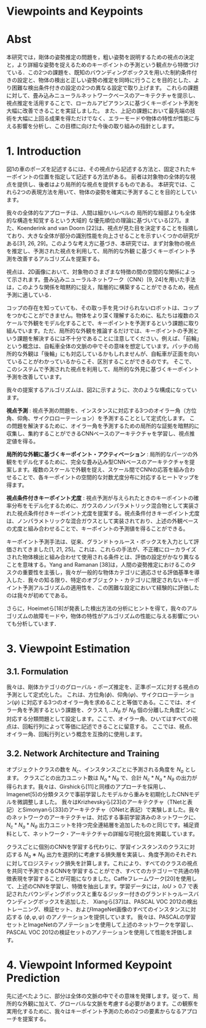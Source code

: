 # Viewpoints and Keypoints

# Abst

本研究では，剛体の姿勢推定の問題を，粗い姿勢を説明するための視点の決定と，より詳細な姿勢を捉えるためのキーポイントの予測という観点から特徴づけている．この2つの課題を、既知のバウンディングボックスを用いた制約条件付きの設定と、物体の検出と正しい姿勢の推定を同時に行うことを目的とした、より困難な検出条件付きの設定の2つの異なる設定で取り上げます。 これらの課題に対して、畳み込みニューラルネットワークベースのアーキテクチャを提示し、視点推定を活用することで、ローカルアピアランスに基づくキーポイント予測を大幅に改善できることを実証しました。  また、上記の課題において最先端の技術を大幅に上回る成果を得ただけでなく、エラーモードや物体の特性が性能に与える影響を分析し、この目標に向けた今後の取り組みの指針とします。

# 1. Introduction

図1の車のポーズを記述するには、その視点から記述する方法と、固定されたキーポイントの位置を指定して記述する方法がある。 前者は対象物の全体的な視点を提供し、後者はより局所的な視点を提供するものである。  本研究では、これら2つの表現方法を用いて、物体の姿勢を確実に予測することを目的としています。

我々の全体的なアプローチは、人間は細かいレベルの 局所的な細部よりも全体的な構造を知覚するという大域的 な優先順位の理論に基づいている[27]。また、Koenderink and van Doorn [22]は、視点が見た目を決定することを指摘しており、大きな全体が部分の識別性能を向上させることを示すいくつかの研究がある[31, 26, 29]。このような考え方に基づき、本研究では、まず対象物の視点を推定し、予測された視点を利用して、局所的な外観 に基づくキーポイント予測を改善するアルゴリズムを提案する。

視点は、2D画像において、対象物のさまざまな特徴の間の空間的な関係によって示されます。畳み込みニューラルネットワーク（CNN）[9, 24]を用いた手法は，このような関係を暗黙的に捉え，階層的に構築することができるため，視点予測に適している．

コップの存在を知っていても、その取っ手を見つけられないロボットは、コップをつかむことができません。物体をより深く理解するために、私たちは複数のスケールで外観をモデル化することで、キーポイントを予測するという課題に取り組んでいます。ただ、局所的な外観を推論するだけでは、キーポイントの予測という課題を解決するには不十分であることに注意してください。例えば、「前輪」という概念は、自転車全体の文脈の中でその意味を想定しています。パッチの局所的な外観は「後輪」にも対応しているかもしれませんが、自転車が正面を向いていることがわかっているからこそ、区別することができるのです。 そこで、このシステムで予測された視点を利用して、局所的な外見に基づくキーポイント予測を改善しています。

我々の提案するアルゴリズムは、図2に示すように、次のような構成になっています。

**視点予測** : 視点予測の問題を、インスタンスに対応する3つのオイラー角（方位角、仰角、サイクロローテーション）を予測することとして定式化します。 この問題を解決するために、オイラー角を予測するための局所的な証拠を暗黙的に収集し、集約することができるCNNベースのアーキテクチャを学習し、視点推定値を得る。

**局所的な外観に基づくキーポイント・アクティベーション** : 局所的なパーツの外観をモデル化するために、完全な畳み込み型CNNベースのアーキテクチャを提案します。複数のスケールで外観を捉え、スケール間でCNNの応答を組み合わせることで、各キーポイントの空間的な対数尤度分布に対応するヒートマップを得ます。

**視点条件付きキーポイント尤度** : 視点予測が与えられたときのキーポイントの確率分布をモデル化するために、ガウスのノンパラメトリック混合物として実装された視点条件付きキーポイント尤度を提案する。視点条件付きキーポイント尤度は、ノンパラメトリックな混合ガウスとして実装されており、上述の外観ベースの尤度と組み合わせることで、キーポイントの予測値を得ることができる。

キーポイント予測手法は、従来、グランドトゥルース・ボックスを入力として評価されてきました[1, 21, 25]。これは、これらの手法が、不正確にローカライズされた物体検出と組み合わせて使用される条件とは、評価の設定がかなり異なることを意味する。Yang and Ramanan [38]は，人間の姿勢推定におけるこのタスクの重要性を主張し，我々が一般的な物体カテゴリに適応させる評価基準を導入した．我々の知る限り、特定のオブジェクト・カテゴリに限定されないキーポイント予測アルゴリズムの適用性を、この困難な設定において経験的に評価したのは我々が初めてである。

さらに，Hoeimetら[18]が発表した検出方法の分析にヒントを得て，我々のアルゴリズムの故障モードや，物体の特性がアルゴリズムの性能に与える影響についても分析しています．

# 3. Viewpoint Estimation
## 3.1. Formulation

我々は、剛体カテゴリのグローバル・ポーズ推定を、正準ポーズに対する視点の予測として定式化した。 これは、方位角($\phi$)、仰角($\varphi$)、サイクロローテーション($\psi$) に対応する3つのオイラー角を求めることと等価である。ここでは、オイラー角を予測するという課題を、クラス ${1, \dots N_\theta}$ が $N_\theta$ 個の分離した角度ビンに対応する分類問題として設定します。ここで、オイラー角、ひいてはすべての視点は、回転行列によって等価に記述できることに留意する。 ここでは、視点、オイラー角、回転行列という概念を互換的に使用します。

## 3.2.  Network Architecture and Training

オブジェクトクラスの数を $N_c$、インスタンスごとに予測される角度を $N_a$ とします。 クラスごとの出力ユニット数は $N_a \ast N_\theta$ で、合計 $N_c \ast N_a \ast N_\theta$ の出力が得られます。我々は、Girshickら[11]と同様のアプローチを採用し、Imagenet[5]の分類タスクで事前学習したモデルから重みを初期化したCNNモデルを微調整しました。 我々はKrizhevskyら[23]のアーキテクチャ（TNetと表記）とSimonyanら[33]のアーキテクチャ（ONetと表記）で実験しました。我々のネットワークのアーキテクチャは、対応する事前学習済みのネットワークに、$N_c \ast N_a \ast N_\theta$ 出力ユニットを持つ完全連結層を追加したものと同じです。補足資料として、ネットワーク・アーキテクチャの詳細な可視化図を掲載しています。

クラスごとに個別のCNNを学習する代わりに、学習インスタンスのクラスに対応する $N_a∗N_\theta$ 出力を選択的に考慮する損失層を実装し、角度予測のそれぞれに対してロジスティック損失を計算します。これにより、すべてのクラスの視点を共同で予測できるCNNを学習することができ、すべてのカテゴリーで共通の特徴表現を学習することが可能になりました。Caffeフレームワーク[20]を使用して、上述のCNNを学習し、特徴を抽出します。学習データには，$IoU>0.7$ で表記されたバウンディングボックスと重なるジッター付きのグランドトゥルースバウンディングボックスを追加した． Xiangら[37]は、PASCAL VOC 2012の検出トレーニング、検証セット、およびImageNet画像のすべてのインスタンスに対応する $(\phi, \varphi, \psi)$ のアノテーションを提供しています。  我々は、PASCALの学習セットとImageNetのアノテーションを使用して上述のネットワークを学習し、PASCAL VOC 2012の検証セットのアノテーションを使用して性能を評価します。

# 4. Viewpoint Informed Keypoint Prediction

先に述べたように、部分は全体の文脈の中でその意味を発揮します。従って、局所的な外観に加えて、グローバルな文脈を考慮する必要があります。この観察を実用化するために、我々はキーポイント予測のための2つの要素からなるアプローチを提案する。